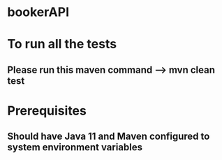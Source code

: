 # bookerAPI

# To run all the tests
## Please run this maven command --> mvn clean test

# Prerequisites
## Should have Java 11 and Maven configured to system environment variables